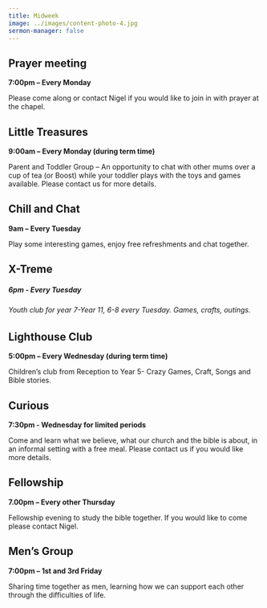 ```yaml
---
title: Midweek
image: ../images/content-photo-4.jpg
sermon-manager: false
---
```

## Prayer meeting

**7:00pm – Every Monday**

Please come along or contact Nigel if you would like to join in with prayer at the chapel.

## Little Treasures

**9:00am – Every Monday (during term time)** 

Parent and Toddler Group – An opportunity to chat with other mums over a cup of tea (or Boost) while your toddler plays with the toys and games available. Please contact us for more details. 

## Chill and Chat

**9am – Every Tuesday**

Play some interesting games, enjoy free refreshments and chat together.

## X-Treme

##### **6pm - Every Tuesday**

###### Youth club for year 7-Year 11, 6-8 every Tuesday. Games, crafts, outings.

## Lighthouse Club

**5:00pm – Every Wednesday (during term time)**

Children’s club from Reception to Year 5- Crazy Games, Craft, Songs and Bible stories. 

## Curious

**7:30pm - Wednesday for limited periods**

Come and learn what we believe, what our church and the bible is about, in an informal setting with a free meal. Please contact us if you would like more details. 

## Fellowship

**7.00pm – Every other Thursday**

Fellowship evening to study the bible together. If you would like to come please contact Nigel.

## Men’s Group

**7:00pm – 1st and 3rd Friday**

Sharing time together as men, learning how we can support each other through the difficulties of life.